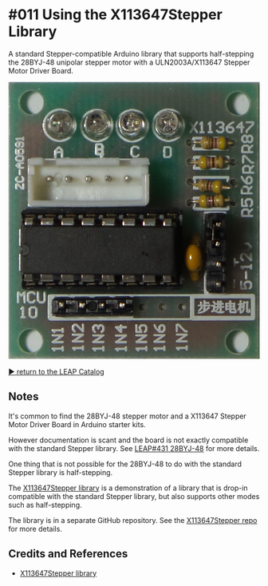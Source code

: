 # #011 Using the X113647Stepper Library

A standard Stepper-compatible Arduino library that supports half-stepping the 28BYJ-48 unipolar stepper motor with a ULN2003A/X113647 Stepper Motor Driver Board.

![The Build](./assets/X113647StepperLibrary_build.jpg?raw=true)

[:arrow_forward: return to the LEAP Catalog](https://leap.tardate.com)

## Notes

It's common to find the 28BYJ-48 stepper motor and a X113647 Stepper Motor Driver Board in Arduino starter kits.

However documentation is scant and the board is not exactly compatible with the standard Stepper library.
See [LEAP#431 28BYJ-48](../) for more details.

One thing that is not possible for the 28BYJ-48 to do with the standard Stepper library is half-stepping.

The [X113647Stepper library](https://github.com/tardate/X113647Stepper) is a demonstration of a
library that is drop-in compatible with the standard Stepper library, but also supports other modes such as half-stepping.

The library is in a separate GitHub repository.
See the [X113647Stepper repo](https://github.com/tardate/X113647Stepper) for more details.

## Credits and References
* [X113647Stepper library](https://github.com/tardate/X113647Stepper)
